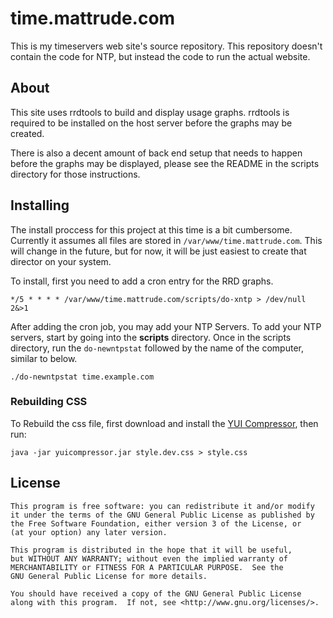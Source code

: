 # time.mattrude.com #

This is my timeservers web site's source repository.  This repository doesn't contain the code for NTP, but instead the code to run the actual website.

## About ##

This site uses rrdtools to build and display usage graphs.  rrdtools is required to be installed on the host server before the graphs may be created.

There is also a decent amount of back end setup that needs to happen before the graphs may be displayed, please see the README in the scripts directory for those instructions.

## Installing ##

The install proccess for this project at this time is a bit cumbersome.  Currently it assumes all files are stored in `/var/www/time.mattrude.com`.  This will change in the future, but for now, it will be just easiest to create that director on your system.

To install, first you need to add a cron entry for the RRD graphs.

    */5 * * * * /var/www/time.mattrude.com/scripts/do-xntp > /dev/null 2&>1

After adding the cron job, you may add your NTP Servers. To add your NTP servers, start by going into the **scripts** directory.  Once in the scripts directory, run the `do-newntpstat` followed by the name of the computer, similar to below.

    ./do-newntpstat time.example.com

### Rebuilding CSS ###

To Rebuild the css file, first download and install the [YUI Compressor](https://github.com/yui/yuicompressor), then run:

    java -jar yuicompressor.jar style.dev.css > style.css

## License ##

    This program is free software: you can redistribute it and/or modify
    it under the terms of the GNU General Public License as published by
    the Free Software Foundation, either version 3 of the License, or
    (at your option) any later version.
    
    This program is distributed in the hope that it will be useful,
    but WITHOUT ANY WARRANTY; without even the implied warranty of
    MERCHANTABILITY or FITNESS FOR A PARTICULAR PURPOSE.  See the
    GNU General Public License for more details.

    You should have received a copy of the GNU General Public License
    along with this program.  If not, see <http://www.gnu.org/licenses/>.
